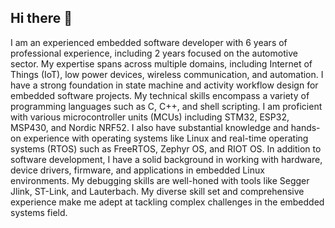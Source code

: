 ## Hi there 👋
I am an experienced embedded software developer with 6 years of professional experience, including 2 years focused on the automotive sector. My expertise spans across multiple domains, including Internet of Things (IoT), low power devices, wireless communication, and automation. I have a strong foundation in state machine and activity workflow design for embedded software projects.
My technical skills encompass a variety of programming languages such as C, C++, and shell scripting. I am proficient with various microcontroller units (MCUs) including STM32, ESP32, MSP430, and Nordic NRF52. I also have substantial knowledge and hands-on experience with operating systems like Linux and real-time operating systems (RTOS) such as FreeRTOS, Zephyr OS, and RIOT OS.
In addition to software development, I have a solid background in working with hardware, device drivers, firmware, and applications in embedded Linux environments. My debugging skills are well-honed with tools like Segger Jlink, ST-Link, and Lauterbach.
My diverse skill set and comprehensive experience make me adept at tackling complex challenges in the embedded systems field.
